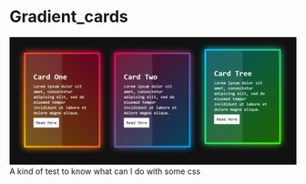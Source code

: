 # Gradient_cards
 
 ![Screenshot](Gradient_cards.png)
 A kind of test to know what can I do with some css

